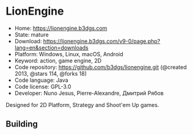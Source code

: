 # LionEngine

- Home: https://lionengine.b3dgs.com
- State: mature
- Download: https://lionengine.b3dgs.com/v9-0/page.php?lang=en&section=downloads
- Platform: Windows, Linux, macOS, Android
- Keyword: action, game engine, 2D
- Code repository: https://github.com/b3dgs/lionengine.git (@created 2013, @stars 114, @forks 18)
- Code language: Java
- Code license: GPL-3.0
- Developer: Nuno Jesus, Pierre-Alexandre, Дмитрий Рябов

Designed for 2D Platform, Strategy and Shoot'em Up games.

## Building
